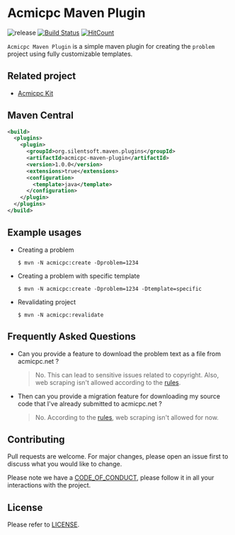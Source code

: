 # Acmicpc Maven Plugin

![release](https://img.shields.io/badge/release-v1.0.0-blue.svg)
[![Build Status](https://travis-ci.com/silentsoft/acmicpc-maven-plugin.svg?branch=main)](https://travis-ci.com/silentsoft/acmicpc-maven-plugin)
[![HitCount](http://hits.dwyl.com/silentsoft/acmicpc-maven-plugin.svg)](http://hits.dwyl.com/silentsoft/acmicpc-maven-plugin)
<!--
[![Quality Gate Status](https://sonarcloud.io/api/project_badges/measure?project=silentsoft_acmicpc-maven-plugin&metric=alert_status)](https://sonarcloud.io/dashboard?id=silentsoft_acmicpc-maven-plugin)
[![Coverage](https://sonarcloud.io/api/project_badges/measure?project=silentsoft_acmicpc-maven-plugin&metric=coverage)](https://sonarcloud.io/dashboard?id=silentsoft_acmicpc-maven-plugin)
-->

`Acmicpc Maven Plugin` is a simple maven plugin for creating the `problem` project using fully customizable templates.

## Related project
  - [Acmicpc Kit](https://github.com/silentsoft/acmicpc-kit)

## Maven Central
```xml
<build>
  <plugins>
    <plugin>
      <groupId>org.silentsoft.maven.plugins</groupId>
      <artifactId>acmicpc-maven-plugin</artifactId>
      <version>1.0.0</version>
      <extensions>true</extensions>
      <configuration>
        <template>java</template>
      </configuration>
    </plugin>
  </plugins>
</build>
```

## Example usages
  - Creating a problem
    ```
    $ mvn -N acmicpc:create -Dproblem=1234 
    ```
  - Creating a problem with specific template
    ```
    $ mvn -N acmicpc:create -Dproblem=1234 -Dtemplate=specific
    ```
  - Revalidating project
    ```
    $ mvn -N acmicpc:revalidate
    ```

## Frequently Asked Questions
- Can you provide a feature to download the problem text as a file from acmicpc.net ?
  > No. This can lead to sensitive issues related to copyright. Also, web scraping isn't allowed according to the [rules](https://www.acmicpc.net/help/rule).

- Then can you provide a migration feature for downloading my source code that I've already submitted to acmicpc.net ?
  > No. According to the [rules](https://www.acmicpc.net/help/rule), web scraping isn't allowed for now.

## Contributing
Pull requests are welcome. For major changes, please open an issue first to discuss what you would like to change.

Please note we have a [CODE_OF_CONDUCT](https://github.com/silentsoft/acmicpc-maven-plugin/blob/master/CODE_OF_CONDUCT.md), please follow it in all your interactions with the project.

## License
Please refer to [LICENSE](https://github.com/silentsoft/acmicpc-maven-plugin/blob/master/LICENSE.txt).
